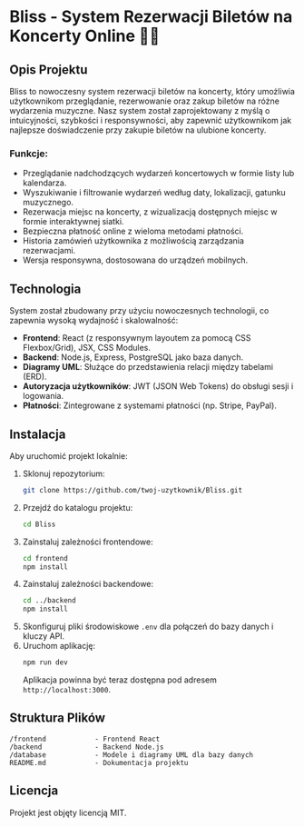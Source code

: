# Bliss - System Rezerwacji Biletów na Koncerty Online 🎫🎶

## Opis Projektu
Bliss to nowoczesny system rezerwacji biletów na koncerty, który umożliwia użytkownikom przeglądanie, rezerwowanie oraz zakup biletów na różne wydarzenia muzyczne. Nasz system został zaprojektowany z myślą o intuicyjności, szybkości i responsywności, aby zapewnić użytkownikom jak najlepsze doświadczenie przy zakupie biletów na ulubione koncerty.

### Funkcje:
- Przeglądanie nadchodzących wydarzeń koncertowych w formie listy lub kalendarza.
- Wyszukiwanie i filtrowanie wydarzeń według daty, lokalizacji, gatunku muzycznego.
- Rezerwacja miejsc na koncerty, z wizualizacją dostępnych miejsc w formie interaktywnej siatki.
- Bezpieczna płatność online z wieloma metodami płatności.
- Historia zamówień użytkownika z możliwością zarządzania rezerwacjami.
- Wersja responsywna, dostosowana do urządzeń mobilnych.

## Technologia
System został zbudowany przy użyciu nowoczesnych technologii, co zapewnia wysoką wydajność i skalowalność:
- **Frontend**: React (z responsywnym layoutem za pomocą CSS Flexbox/Grid), JSX, CSS Modules.
- **Backend**: Node.js, Express, PostgreSQL jako baza danych.
- **Diagramy UML**: Służące do przedstawienia relacji między tabelami (ERD).
- **Autoryzacja użytkowników**: JWT (JSON Web Tokens) do obsługi sesji i logowania.
- **Płatności**: Zintegrowane z systemami płatności (np. Stripe, PayPal).

## Instalacja

Aby uruchomić projekt lokalnie:

1. Sklonuj repozytorium:
   ```bash
   git clone https://github.com/twoj-uzytkownik/Bliss.git
   ```
2. Przejdź do katalogu projektu:
   ```bash
   cd Bliss
   ```
3. Zainstaluj zależności frontendowe:
   ```bash
   cd frontend
   npm install
   ```
4. Zainstaluj zależności backendowe:
   ```bash
   cd ../backend
   npm install
   ```
5. Skonfiguruj pliki środowiskowe `.env` dla połączeń do bazy danych i kluczy API.
6. Uruchom aplikację:
   ```bash
   npm run dev
   ```
   Aplikacja powinna być teraz dostępna pod adresem `http://localhost:3000`.

## Struktura Plików

```
/frontend            - Frontend React
/backend             - Backend Node.js
/database            - Modele i diagramy UML dla bazy danych
README.md            - Dokumentacja projektu
```

## Licencja

Projekt jest objęty licencją MIT.
